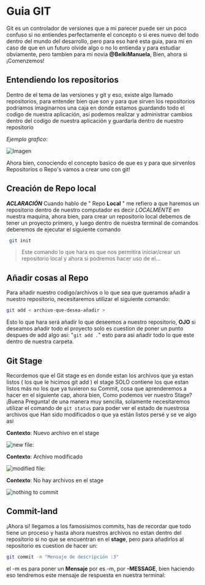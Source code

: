 # Guia GIT

Git es un controlador de versiones que a mi parecer puede ser un poco confuso si no entiendes perfectamente el concepto o si eres nuevo del todo dentro del mundo del desarrollo, pero para eso haré esta guia, para mi en caso de que en un futuro olvide algo o no lo entienda y para estudiar obviamente, pero tambien para mi novia **@BelkiManuela**, Bien, ahora si ¡Comenzemos!

## Entendiendo los repositorios

Dentro de el tema de las versiones y git y eso, existe algo llamado repositorios, para entender bien que son y para que sirven los repositorios podriamos imaginarnos una caja en donde estamos guardando todo el codigo de nuestra aplicación, asi podemos realizar y administrar cambios dentro del codigo de nuestra aplicación y guardarla dentro de nuestro repositorio

*Ejemplo grafico*:

![Imagen](images/Explicación-Repo.png)

Ahora bien, conociendo el concepto basico de que es y para que sirvenlos Repositorios o Repo's vamos a crear uno con git!

## Creación de Repo local

***ACLARACIÓN*** Cuando hablo de " Repo **Local** " me refiero a que haremos un repositorio dentro de nuestro computador es decir *LOCALMENTE* en nuestra maquina, ahora bien, para crear un repositorio local debemos de tener un proyecto primero, y luego dentro de nuestra terminal de comandos deberemos de ejecutar el siguiente comando

```bash
 git init 
```
> Este comando lo que hara es que nos permitira iniciar/crear un repositorio local y ahora si podremos hacer uso de el...

## Añadir cosas al Repo

Para añadir nuestro codigo/archivos o lo que sea que queramos añadir a nuestro repositorio, necesitaremos utilizar el siguiente comando:
```bash
git add < archivo-que-desea-añadir >
```
Esto lo que hara será añadir lo que deseemos a nuestro repositorio, **OJO** si deseamos añadir todo el proyecto solo es cuestion de poner un punto despues de add algo asi:          "`git add .`" esto  para asi añadir todo lo que este dentro de nuestra carpeta.

## Git Stage

Recordemos que el Git stage es en donde estan los archivos que ya estan listos ( los que le hicimos git add ) el stage SOLO contiene los que estan listos más no los que ya tuvieron su Commit, cosa que aprenderemos a hacer en el siguiente cap, ahora bien, Como podemos ver nuestro Stage? ¡Buena Pregunta! de una manera muy sencilla, solamente necesitaremos utilizar el comando de `git status` para poder ver el estado de nuestrosa archivos que  Han sido modificados o que ya están listos persé y se ve algo asi

**Contexto**: Nuevo archivo en el stage

![new file:](images/Explicación-newFileStage.png)

**Contexto**: Archivo modificado

![modified file:](images/Expliación-modified.png)

**Contexto**: No hay archivos en el stage

![nothing to commit](images/Explicación-nothing.png)

## Commit-land

¡Ahora si! llegamos a los famosisimos commits, has de recordar que todo tiene un proceso y hasta ahora nuestros archivos no estan dentro del repositorio si no que se encuentran en el **stage**, pero para añadirlos al repositorio es cuestion de hacer un:

```bash
git commit -m "Mensaje de descripción :3" 
```
el -m es para poner un  **Mensaje** por es -m, por **-MESSAGE**, bien haciendo eso tendremos este mensaje de respuesta en nuestra terminal:

